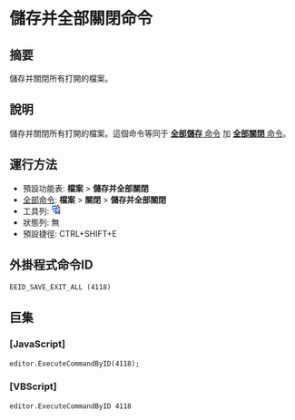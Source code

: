 # 儲存并全部關閉命令

## 摘要

儲存并關閉所有打開的檔案。

## 說明

儲存并關閉所有打開的檔案。這個命令等同于 [**全部儲存** 命令](file_save_all) 加 [**全部關閉** 命令](exit_all)。

## 運行方法

- 預設功能表: **檔案** \> **儲存并全部關閉**
- [全部命令](../tools/all_commands): **檔案** \> **關閉**
\> **儲存并全部關閉**
- 工具列: ![](../../images/saveexitall.png)
- 狀態列: 無
- 預設捷徑: CTRL+SHIFT+E

## 外掛程式命令ID

```
EEID_SAVE_EXIT_ALL (4118)
```

## 巨集

### \[JavaScript\]

```
editor.ExecuteCommandByID(4118);
```

### \[VBScript\]

```
editor.ExecuteCommandByID 4118
```
